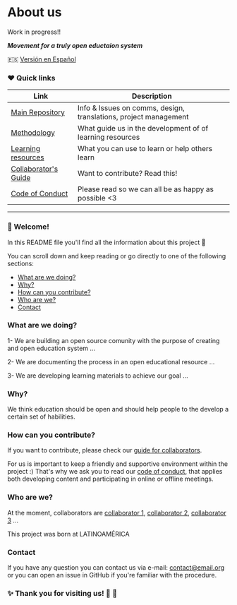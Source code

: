 # About us

Work in progress!!

***Movement for a truly open eductaion system***

:es: [Versión en Español](_ES/README_ES.md)

### :heart: Quick links

|Link|Description|
|-----|------|
|[Main Repository]()|Info & Issues on comms, design, translations, project management
|[Methodology](./methodology/README.md)| What guide us in the development of of learning resources
|[Learning resources]()| What you can use to learn or help others learn
|[Collaborator's Guide](CONTRIBUTING.md)| Want to contribute? Read this!
|[Code of Conduct](CODE_OF_CONDUCT.md)| Please read so we can all be as happy as possible <3

*** 
### :tada: Welcome!

In this README file you'll find all the information about this project :raised_hands:

You can scroll down and keep reading or go directly to one of the following sections:

* [What are we doing?](#what-are-we-doing)
* [Why?](#why)
* [How can you contribute?](#how-can-you-contribute)
* [Who are we?](#who-are-we)
* [Contact](#contact)


### What are we doing?

1- We are building an open source comunity with the purpose of creating and open education system ...

2- We are documenting the process in an open educational resource ...

3- We are developing learning materials to achieve our goal ...

### Why? 

We think education should be open and should help people to the develop a certain set of habilities.

### How can you contribute?
If you want to contribute, please check our [guide for collaborators](CONTRIBUTING.md). 

For us is important to keep a friendly and supportive environment within the project :) That's why we ask you to read our [code of conduct](CODE_OF_CONDUCT.md), that applies both developing content and participating in online or offline meetings.

### Who are we?
At the moment, collaborators are [collaborator 1](), [collaborator 2](), [collaborator 3]() ...

This project was born at LATINOAMÉRICA

### Contact
If you have any question you can contact us via e-mail: <contact@email.org> or you can open an issue in GitHub if you're familiar with the procedure.

### :sparkles: Thank you for visiting us! :star2: :sparkling_heart:
